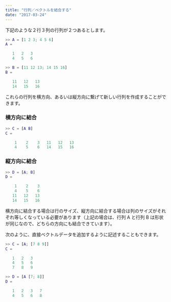 ```yaml
---
title: "行列／ベクトルを結合する"
date: "2017-03-24"
---
```


下記のような２行３列の行列が２つあるとします。

~~~ matlab
>> A = [1 2 3; 4 5 6]
A =

   1   2   3
   4   5   6

>> B = [11 12 13; 14 15 16]
B =

   11   12   13
   14   15   16
~~~

これらの行列を横方向、あるいは縦方向に繋げて新しい行列を作成することができます。

### 横方向に結合

~~~ matlab
>> C = [A B]
C =

    1    2    3   11   12   13
    4    5    6   14   15   16
~~~

### 縦方向に結合

~~~ matlab
>> D = [A; B]
D =

    1    2    3
    4    5    6
   11   12   13
   14   15   16
~~~

横方向に結合する場合は行のサイズ、縦方向に結合する場合は列のサイズがそれぞれ等しくなっている必要があります（上記の場合は、行列 A と行列 B は形状が同じなので、どちらの方向にも結合できています）。

次のように、直接ベクトルデータを追加するように記述することもできます。

~~~ matlab
>> C = [A; [7 8 9]]
C =

   1   2   3
   4   5   6
   7   8   9

>> D = [A [7; 8]]
D =

   1   2   3   7
   4   5   6   8
~~~

